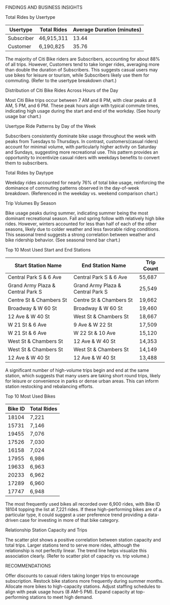 FINDINGS AND BUSINESS INSIGHTS


Total Rides by Usertype


| Usertype  | Total Rides | Average Duration (minutes) |
|-----------|-------------|----------------------------|
| Subscriber | 46,915,311  | 13.44                     |
| Customer   | 6,190,825   | 35.76                     |


The majority of Citi Bike riders are Subscribers, accounting for about 88% of all trips. However, Customers tend to take longer rides, averaging more than double the duration of Subscribers. This suggests casual users may use bikes for leisure or tourism, while Subscribers likely use them for commuting. (Refer to the usertype breakdown chart.)



Distribution of Citi Bike Rides Across Hours of the Day

Most Citi Bike trips occur between 7 AM and 8 PM, with clear peaks at 8 AM, 5 PM, and 6 PM. These peak hours align with typical commute times, indicating high usage during the start and end of the workday. (See hourly usage bar chart.)


Usertype Ride Patterns by Day of the Week

Subscribers consistently dominate bike usage throughout the week with peaks from Tuesdays to Thursdays. In contrast, customers(casual riders) account for minimal volume, with particularly higher activity on Saturday and Sundays, suggesting more recreational use. This pattern provides an opportunity to incentivize casual riders with weekdays  benefits to convert them to subscribers.



Total Rides by Daytype

Weekday rides accounted for nearly 76% of total bike usage, reinforcing the dominance of commuting patterns observed in the day-of-week breakdown. (Referenced in the weekday vs. weekend comparison chart.)



Trip Volumes By Season

Bike usage peaks during summer, indicating summer being the most dominant recreational season. Fall and spring follow with relatively high bike rides. However, winters accounted for less than half of each of the other seasons, likely due to colder weather and less favorable riding conditions. This seasonal trend suggests a strong correlation between weather and bike ridership behavior. (See seasonal trend bar chart.)


Top 10 Most Used Start and End Stations

| Start Station Name              | End Station Name                | Trip Count |
|--------------------------------|----------------------------------|------------|
| Central Park S & 6 Ave         | Central Park S & 6 Ave           | 55,687     |
| Grand Army Plaza & Central Park S | Grand Army Plaza & Central Park S | 25,549     |
| Centre St & Chambers St        | Centre St & Chambers St          | 19,662     |
| Broadway & W 60 St             | Broadway & W 60 St               | 19,460     |
| 12 Ave & W 40 St               | West St & Chambers St            | 18,667     |
| W 21 St & 6 Ave                | 9 Ave & W 22 St                  | 17,509     |
| W 21 St & 6 Ave                | W 22 St & 10 Ave                 | 15,120     |
| West St & Chambers St          | 12 Ave & W 40 St                 | 14,353     |
| West St & Chambers St          | West St & Chambers St            | 14,149     |
| 12 Ave & W 40 St               | 12 Ave & W 40 St                 | 13,488     |




A significant number of high-volume trips begin and end at the same station, which suggests that many users are taking short round trips, likely for leisure or convenience in parks or dense urban areas. This can inform station restocking and rebalancing efforts.


Top 10 Most Used Bikes


| Bike ID | Total Rides |
|---------|-------------|
| 18104   | 7,221       |
| 15731   | 7,146       |
| 19455   | 7,076       |
| 17526   | 7,030       |
| 16158   | 7,024       |
| 17955   | 6,986       |
| 19633   | 6,963       |
| 20233   | 6,962       |
| 17289   | 6,960       |
| 17747   | 6,948       |




The most frequently used bikes all recorded over 6,900 rides, with Bike ID 18104 topping the list at 7,221 rides. If these high-performing bikes are of a particular type, it could suggest a user preference trend providing a data-driven case for investing in more of that bike category.


Relationship Station Capacity and Trips 

The scatter plot shows a positive correlation between station capacity and total trips. Larger stations tend to serve more rides, although the relationship is not perfectly linear. The trend line helps visualize this association clearly. (Refer to scatter plot of capacity vs. trip volume.)




RECOMMENDATIONS

Offer discounts to casual riders taking longer trips to encourage subscription.
Restock bike stations more frequently during summer months.
Allocate more bikes to high-capacity stations.
Adjust staffing schedules to align with peak usage hours (8 AM–5 PM).
Expand capacity at top-performing stations to meet high demand.




